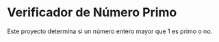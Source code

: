 # Verificador de Número Primo

Este proyecto determina si un número entero mayor que 1 es primo o no.
